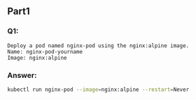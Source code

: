 ## Part1

### Q1:
	Deploy a pod named nginx-pod using the nginx:alpine image.
	Name: nginx-pod-yourname
	Image: nginx:alpine
	
### Answer:
```Bash
kubectl run nginx-pod --image=nginx:alpine --restart=Never
```
